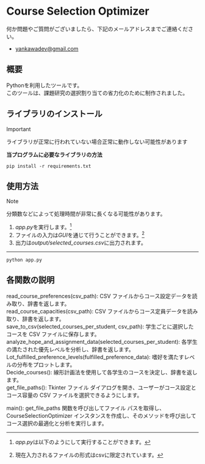 # Course Selection Optimizer

何か問題やご質問がございましたら、下記のメールアドレスまでご連絡ください。  
* yankawadev@gmail.com

## 概要

Pythonを利用したツールです。  
このツールは、課題研究の選択割り当ての省力化のために制作されました。

## ライブラリのインストール

> [!IMPORTANT]
> ライブラリが正常に行われていない場合正常に動作しない可能性があります

**当プログラムに必要なライブラリの方法**
```bash:install library
pip install -r requirements.txt
```

## 使用方法

> [!NOTE]
> 分類数などによって処理時間が非常に長くなる可能性があります。

1. *app.py*を実行します。[^1]
2. ファイルの入力は*GUI*を通じて行うことができます。[^2]
3. 出力は*output/selected_courses.csv*に出力されます。

***

[^1]: *app.py*は以下のようにして実行することができます。
```bash:execution app.py
python app.py
```
[^2]: 現在入力されるファイルの形式はcsvに限定されています。


## 各関数の説明

read_course_preferences(csv_path): CSV ファイルからコース設定データを読み取り、辞書を返します。  
read_course_capacities(csv_path): CSV ファイルからコース定員データを読み取り、辞書を返します。  
save_to_csv(selected_courses_per_student, csv_path): 学生ごとに選択したコースを CSV ファイルに保存します。  
analyze_hope_and_assignment_data(selected_courses_per_student): 各学生の満たされた優先レベルを分析し、辞書を返します。  
Lot_fulfilled_preference_levels(fulfilled_preference_data): 嗜好を満たすレベルの分布をプロットします。  
Decide_courses(): 線形計画法を使用して各学生のコースを決定し、辞書を返します。  
get_file_paths(): Tkinter ファイル ダイアログを開き、ユーザーがコース設定とコース容量の CSV ファイルを選択できるようにします。  

main(): get_file_paths 関数を呼び出してファイル パスを取得し、CourseSelectionOptimizer インスタンスを作成し、そのメソッドを呼び出してコース選択の最適化と分析を実行します。  